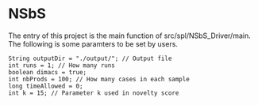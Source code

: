 # NSbS
 The entry of this project is the main function of src/spl/NSbS_Driver/main.
  	The following is some paramters to be set by users.

	String outputDir = "./output/"; // Output file
  	int runs = 1; // How many runs
  	boolean dimacs = true;
  	int nbProds = 100; // How many cases in each sample
    long timeAllowed = 0; 
    int k = 15; // Parameter k used in novelty score 
      
